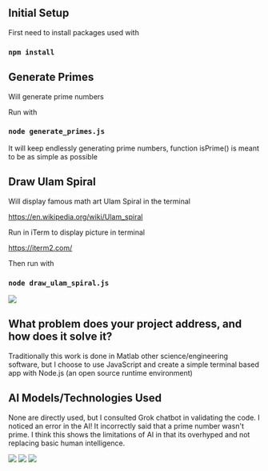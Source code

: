 ## Initial Setup

First need to install packages used with

### `npm install`


## Generate Primes

Will generate prime numbers

Run with

### `node generate_primes.js`

It will keep endlessly generating prime numbers, function isPrime() is meant to be as simple as possible


## Draw Ulam Spiral

Will display famous math art Ulam Spiral in the terminal

https://en.wikipedia.org/wiki/Ulam_spiral

Run in iTerm to display picture in terminal

https://iterm2.com/

Then run with

### `node draw_ulam_spiral.js`

![](ulam_spiral.png)


## What problem does your project address, and how does it solve it?

Traditionally this work is done in Matlab other science/engineering software, but I choose to use JavaScript and create a simple terminal based app with Node.js (an open source runtime environment)


## AI Models/Technologies Used

None are directly used, but I consulted Grok chatbot in validating the code.  I noticed an error in the AI!  It incorrectly said that a prime number wasn't prime. I think this shows the limitations of AI in that its overhyped and not replacing basic human intelligence.

![](grok_error_1.png)
![](grok_error_2.png)
![](grok_error_3.png)
